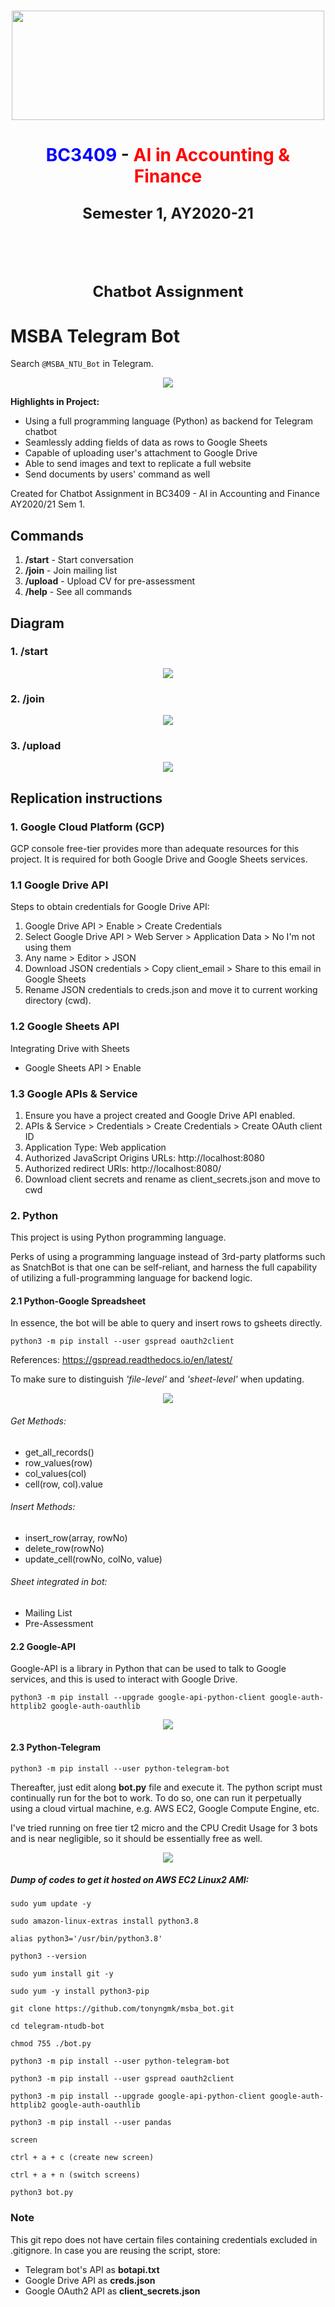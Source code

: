 <h1 align=center><div>
<img src="https://raw.githubusercontent.com/tonyngmk/free_storage/master/Images/NTU%20Logo.png " width="500" height="175" align="middle">
</div>

<h1 align=center><font color='Blue'>BC3409</font> - 
<font color='red'>AI in Accounting & Finance</font>

<font size = 5>Semester 1, AY2020-21</font>

<br></br>
<font size = 5>Chatbot Assignment</font>


# MSBA Telegram Bot
Search `@MSBA_NTU_Bot` in Telegram. 

<p align="center">
  <img src="https://raw.githubusercontent.com/tonyngmk/msba_bot/master/msbaBot.png" />
</p>

**Highlights in Project:**
- Using a full programming language (Python) as backend for Telegram chatbot
- Seamlessly adding fields of data as rows to Google Sheets
- Capable of uploading user's attachment to Google Drive
- Able to send images and text to replicate a full website
- Send documents by users' command as well

Created for Chatbot Assignment in BC3409 - AI in Accounting and Finance AY2020/21 Sem 1.

## Commands
1. **/start** - Start conversation
2. **/join** - Join mailing list
3. **/upload** - Upload CV for pre-assessment
4. **/help** - See all commands

## Diagram

### 1. /start
<p align="center">
  <img src="https://raw.githubusercontent.com/tonyngmk/msba_bot/master/msba_bot_Start.png" />
</p>

### 2. /join
<p align="center">
  <img src="https://raw.githubusercontent.com/tonyngmk/msba_bot/master/msba_bot_join.png" />
</p>

### 3. /upload

<p align="center">
  <img src="https://raw.githubusercontent.com/tonyngmk/msba_bot/master/msba_bot_upload.png" />
</p>

## Replication instructions

### 1. Google Cloud Platform (GCP)

GCP console free-tier provides more than adequate resources for this project. It is required for both Google Drive and Google Sheets services.

### 1.1 Google Drive API

Steps to obtain credentials for Google Drive API:
1. Google Drive API > Enable > Create Credentials 
2. Select Google Drive API > Web Server > Application Data > No I'm not using them
3. Any name > Editor > JSON
4. Download JSON credentials > Copy client_email > Share to this email in Google Sheets
5. Rename JSON credentials to creds.json and move it to current working directory (cwd).

### 1.2 Google Sheets API

Integrating Drive with Sheets
- Google Sheets API > Enable

### 1.3 Google APIs & Service

1. Ensure you have a project created and Google Drive API enabled.
2. APIs & Service > Credentials > Create Credentials > Create OAuth client ID
3. Application Type: Web application
4. Authorized JavaScript Origins URLs: http://localhost:8080
5. Authorized redirect URls: http://localhost:8080/
6. Download client secrets and rename as client_secrets.json and move to cwd

### 2. Python 

This project is using Python programming language. 

Perks of using a programming language instead of 3rd-party platforms such as SnatchBot is that one can be self-reliant, and harness the full capability of utilizing a full-programming language for backend logic.

#### 2.1 Python-Google Spreadsheet

In essence, the bot will be able to query and insert rows to gsheets directly.

	python3 -m pip install --user gspread oauth2client

References: https://gspread.readthedocs.io/en/latest/

To make sure to distinguish *'file-level'* and *'sheet-level'* when updating.

<p align="center">
  <img src="https://raw.githubusercontent.com/tonyngmk/msba_bot/master/sheetsDemonstration.png" />
</p>

###### Get Methods:
- get_all_records()
- row_values(row)
- col_values(col)
- cell(row, col).value

###### Insert Methods:
- insert_row(array, rowNo)
- delete_row(rowNo)
- update_cell(rowNo, colNo, value)

###### Sheet integrated in bot:
- Mailing List
- Pre-Assessment

#### 2.2 Google-API

Google-API is a library in Python that can be used to talk to Google services, and this is used to interact with Google Drive.

	python3 -m pip install --upgrade google-api-python-client google-auth-httplib2 google-auth-oauthlib

<p align="center">
  <img src="https://raw.githubusercontent.com/tonyngmk/msba_bot/master/driveDemonstration.png" />
</p>

#### 2.3 Python-Telegram

	python3 -m pip install --user python-telegram-bot

Thereafter, just edit along **bot.py** file and execute it. The python script must continually run for the bot to work. 
To do so, one can run it perpetually using a cloud virtual machine, e.g. AWS EC2, Google Compute Engine, etc. 

I've tried running on free tier t2 micro and the CPU Credit Usage for 3 bots and is near negligible, so it should be essentially free as well.

<p align="center">
  <img src="https://raw.githubusercontent.com/tonyngmk/my-stoic-telebot/master/cpu_cred_usage.png" />
</p>


##### Dump of codes to get it hosted on AWS EC2 Linux2 AMI:

	sudo yum update -y 

	sudo amazon-linux-extras install python3.8

	alias python3='/usr/bin/python3.8'

	python3 --version

	sudo yum install git -y

	sudo yum -y install python3-pip

	git clone https://github.com/tonyngmk/msba_bot.git

	cd telegram-ntudb-bot

	chmod 755 ./bot.py

	python3 -m pip install --user python-telegram-bot

	python3 -m pip install --user gspread oauth2client
	
	python3 -m pip install --upgrade google-api-python-client google-auth-httplib2 google-auth-oauthlib

	python3 -m pip install --user pandas

	screen

	ctrl + a + c (create new screen)

	ctrl + a + n (switch screens)

	python3 bot.py

### Note

This git repo does not have certain files containing credentials excluded in .gitignore. In case you are reusing the script, store:
- Telegram bot's API as **botapi.txt**
- Google Drive API as **creds.json**
- Google OAuth2 API as **client_secrets.json**
